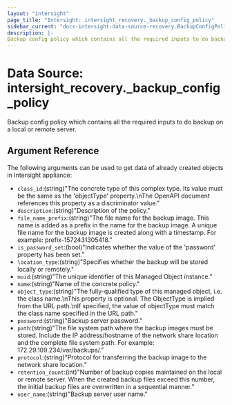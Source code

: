 ```yaml
---
layout: "intersight"
page_title: "Intersight: intersight_recovery._backup_config_policy"
sidebar_current: "docs-intersight-data-source-recovery.BackupConfigPolicy"
description: |-
Backup config policy which contains all the required inputs to do backup on a local or remote server.
---
```


# Data Source: intersight_recovery._backup_config_policy
Backup config policy which contains all the required inputs to do backup on a local or remote server.
## Argument Reference
The following arguments can be used to get data of already created objects in Intersight appliance:
* `class_id`:(string)"The concrete type of this complex type. Its value must be the same as the 'objectType' property.\nThe OpenAPI document references this property as a discriminator value."
* `description`:(string)"Description of the policy."
* `file_name_prefix`:(string)"The file name for the backup image. This name is added as a prefix in the name for the backup image. A unique file name for the backup image is created along with a timestamp. For example: prefix-1572431305418."
* `is_password_set`:(bool)"Indicates whether the value of the 'password' property has been set."
* `location_type`:(string)"Specifies whether the backup will be stored locally or remotely."
* `moid`:(string)"The unique identifier of this Managed Object instance."
* `name`:(string)"Name of the concrete policy."
* `object_type`:(string)"The fully-qualified type of this managed object, i.e. the class name.\nThis property is optional. The ObjectType is implied from the URL path.\nIf specified, the value of objectType must match the class name specified in the URL path."
* `password`:(string)"Backup server password."
* `path`:(string)"The file system path where the backup images must be stored. Include the IP address/hostname of the network share location and the complete file system path. For example: 172.29.109.234/var/backups/."
* `protocol`:(string)"Protocol for transferring the backup image to the network share location."
* `retention_count`:(int)"Number of backup copies maintained on the local or remote server. When the created backup files exceed this number, the initial backup files are overwritten in a sequential manner."
* `user_name`:(string)"Backup server user name."
